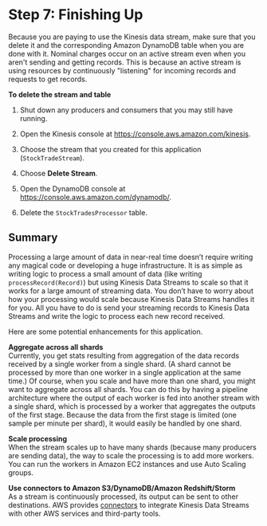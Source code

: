 # Step 7: Finishing Up<a name="tutorial-stock-data-kplkcl2-finish"></a>

Because you are paying to use the Kinesis data stream, make sure that you delete it and the corresponding Amazon DynamoDB table when you are done with it\. Nominal charges occur on an active stream even when you aren't sending and getting records\. This is because an active stream is using resources by continuously "listening" for incoming records and requests to get records\.

**To delete the stream and table**

1. Shut down any producers and consumers that you may still have running\.

1. Open the Kinesis console at [https://console\.aws\.amazon\.com/kinesis](https://console.aws.amazon.com/kinesis)\.

1. Choose the stream that you created for this application \(`StockTradeStream`\)\.

1. Choose **Delete Stream**\.

1. Open the DynamoDB console at [https://console\.aws\.amazon\.com/dynamodb/](https://console.aws.amazon.com/dynamodb/)\.

1. Delete the `StockTradesProcessor` table\.

## Summary<a name="tutorial-stock-data-kplkcl2-summary"></a>

Processing a large amount of data in near\-real time doesn’t require writing any magical code or developing a huge infrastructure\. It is as simple as writing logic to process a small amount of data \(like writing `processRecord(Record)`\) but using Kinesis Data Streams to scale so that it works for a large amount of streaming data\. You don’t have to worry about how your processing would scale because Kinesis Data Streams handles it for you\. All you have to do is send your streaming records to Kinesis Data Streams and write the logic to process each new record received\. 

Here are some potential enhancements for this application\.

**Aggregate across all shards**  
Currently, you get stats resulting from aggregation of the data records received by a single worker from a single shard\. \(A shard cannot be processed by more than one worker in a single application at the same time\.\) Of course, when you scale and have more than one shard, you might want to aggregate across all shards\. You can do this by having a pipeline architecture where the output of each worker is fed into another stream with a single shard, which is processed by a worker that aggregates the outputs of the first stage\. Because the data from the first stage is limited \(one sample per minute per shard\), it would easily be handled by one shard\.

**Scale processing**  
When the stream scales up to have many shards \(because many producers are sending data\), the way to scale the processing is to add more workers\. You can run the workers in Amazon EC2 instances and use Auto Scaling groups\.

**Use connectors to Amazon S3/DynamoDB/Amazon Redshift/Storm**  
As a stream is continuously processed, its output can be sent to other destinations\. AWS provides [connectors](https://github.com/awslabs/amazon-kinesis-connectors) to integrate Kinesis Data Streams with other AWS services and third\-party tools\.